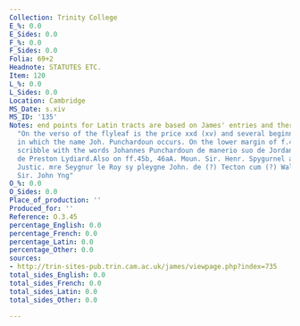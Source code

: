 ```yaml
---
Collection: Trinity College
E_%: 0.0
E_Sides: 0.0
F_%: 0.0
F_Sides: 0.0
Folia: 69+2
Headnote: STATUTES ETC.
Item: 120
L_%: 0.0
L_Sides: 0.0
Location: Cambridge
MS_Date: s.xiv
MS_ID: '135'
Notes: end points for Latin tracts are based on James' entries and therefore approximate;
  "On the verso of the flyleaf is the price xxd (xv) and several beginnings of deeds
  in which the name Joh. Punchardoun occurs. On the lower margin of f.4b is a similar
  scribble with the words Johannes Punchardoun de manerio suo de Jordanstoun et eciam(?)
  de Preston Lydiard.Also on ff.45b, 46aA. Moun. Sir. Henr. Spygurnel and a ces Compaygn.
  Justic. mre Seygnur le Roy sy pleygne John. de (?) Tecton cum (?) Walton.A Moun.
  Sir. John Yng"
O_%: 0.0
O_Sides: 0.0
Place_of_production: ''
Produced_for: ''
Reference: O.3.45
percentage_English: 0.0
percentage_French: 0.0
percentage_Latin: 0.0
percentage_Other: 0.0
sources:
- http://trin-sites-pub.trin.cam.ac.uk/james/viewpage.php?index=735
total_sides_English: 0.0
total_sides_French: 0.0
total_sides_Latin: 0.0
total_sides_Other: 0.0

---
```

